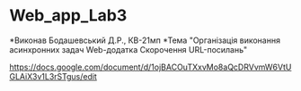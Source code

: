# Web_app_Lab3
*Виконав Бодашевський Д.Р., КВ-21мп
*Тема "Організація виконання асинхронних задач Web-додатка Скорочення URL-посилань"

https://docs.google.com/document/d/1ojBACOuTXxvMo8aQcDRVvmW6VtUGLAiX3v1L3rSTgus/edit
